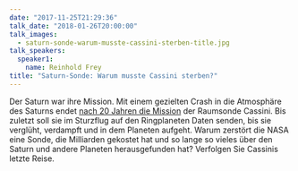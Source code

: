 ```yaml
---
date: "2017-11-25T21:29:36"
talk_date: "2018-01-26T20:00:00"
talk_images:
  - saturn-sonde-warum-musste-cassini-sterben-title.jpg
talk_speakers:
  speaker1:
    name: Reinhold Frey
title: "Saturn-Sonde: Warum musste Cassini sterben?"
---
```


Der Saturn war ihre Mission. Mit einem gezielten Crash in die Atmosphäre des Saturns endet [nach 20 Jahren die Mission](http://www.zeit.de/2017/34/cassini-huygens-mission-saturn-nasa) der Raumsonde Cassini. Bis zuletzt soll sie im Sturzflug auf den Ringplaneten Daten senden, bis sie verglüht, verdampft und in dem Planeten aufgeht. Warum zerstört die NASA eine Sonde, die Milliarden gekostet hat und so lange so vieles über den Saturn und andere Planeten herausgefunden hat? Verfolgen Sie Cassinis letzte Reise.
